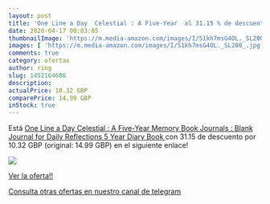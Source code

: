 ```yaml
---
layout: post
title: 'One Line a Day  Celestial : A Five-Year  al 31.15 % de descuento'
date: 2020-04-17 00:03:05
thumbnailImage: 'https://m.media-amazon.com/images/I/51kh7msG4OL._SL200_.jpg'
images: [ 'https://m.media-amazon.com/images/I/51kh7msG4OL._SL200_.jpg' ]
comments: true
category: ofertas
author: ring
slug: 1452164606
description:
actualPrice: 10.32 GBP
comparePrice: 14.99 GBP
inStock: true
---
```


Está [One Line a Day  Celestial : A Five-Year Memory Book  Journals :  Blank Journal for Daily Reflections  5 Year Diary Book ](https://www.amazon.co.uk/dp/1452164606/?tag=redken01-21) con 31.15 de descuento por 10.32 GBP (original: 14.99 GBP) en el siguiente enlace!

[![](https://m.media-amazon.com/images/I/51kh7msG4OL._SL200_.jpg)](https://www.amazon.co.uk/dp/1452164606/?tag=redken01-21)

[Ver la oferta!!](https://www.amazon.co.uk/dp/1452164606/?tag=redken01-21)

[Consulta otras ofertas en nuestro canal de telegram](https://t.me/s/ofertas25)

